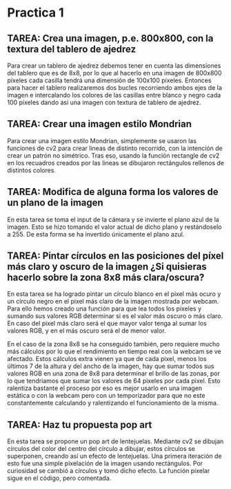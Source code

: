 # Practica 1

## TAREA: Crea una imagen, p.e. 800x800, con la textura del tablero de ajedrez

Para crear un tablero de ajedrez debemos tener en cuenta las dimensiones del tablero que es de 8x8, por lo que al hacerlo en una imagen de 800x800 píxeles cada casilla tendrá una dimensión de 100x100 píxeles. Entonces para hacer el tablero realizaremos dos bucles recorriendo ambos ejes de la imagen e intercalando los colores de las casillas entre blanco y negro cada 100 píxeles dando así una imagen con textura de tablero de ajedrez.

## TAREA: Crear una imagen estilo Mondrian

Para crear una imagen estilo Mondrian, simplemente se usaron las funciones de cv2 para crear lineas de distinto recorrido, con la intención de crear un patrón no simétrico. Tras eso, usando la función rectangle de cv2 en los recuadros creados por las lineas se dibujaron rectángulos rellenos de distintos colores.

## TAREA: Modifica de alguna forma los valores de un plano de la imagen

En esta tarea se toma el input de la cámara y se invierte el plano azul de la imagen. Esto se hizo tomando el valor actual de dicho plano y restándoselo a 255. De esta forma se ha invertido únicamente el plano azul.

## TAREA: Pintar círculos en las posiciones del píxel más claro y oscuro de la imagen  ¿Si quisieras hacerlo sobre la zona 8x8 más clara/oscura?

En esta tarea se ha logrado pintar un círculo blanco en el pixel más ocuro y un círculo negro en el pixel más claro de la imagen mostrada por webcam. Para ello hemos creado una función para que lea todos los píxeles y sumando sus valores RGB determinar si
es el valor más oscuro o más claro. En caso del pixel más claro será el que mayor valor tenga al sumar los valores RGB, y en el más oscuro será el de menor valor.

En el caso de la zona 8x8 se ha conseguido también, pero requiere mucho más cálculos por lo que el rendimiento en tiempo real con la webcam se ve afectado. Estos cálculos extra vienen ya que de cada pixel, menos los últimos 7 de la altura y del ancho de la imagen,
hay que sumar todos sus valores RGB en una zona de 8x8 para determinar el brillo de las zonas, por lo que tendriamos que sumar los valores de 64 pixeles por cada pixel. Esto ralentiza bastante el proceso por eso es mejor usarlo en una imagen estática o con la webcam pero
con un temporizador para que no este constantemente calculando y ralentizando el funcionamiento de la misma.

## TAREA: Haz tu propuesta pop art

En esta tarea se propone un pop art de lentejuelas. Mediante cv2 se dibujan círculos del color del centro del círculo a dibujar, estos círculos se superponen, creando así un efecto de lentejuelas. Una primera iteración de esto fue una simple pixelación de la imagen usando rectángulos. Por curiosidad se cambió a círculos y tomó dicho efecto. La función pixelar sigue en el código, pero comentada.
